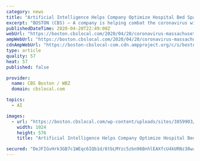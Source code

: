 ```yaml
---
category: news
title: "Artificial Intelligence Helps Company Optimize Hospital Bed Space"
excerpt: "BOSTON (CBS) — A company is helping combat the coronavirus with the power of artificial intelligence. Lauretta.io normally uses its software for real estate property management. The tech company now is using it to figure out who to fit the maximum number of beds in a hospital while following social distancing guidelines. The solution won a ..."
publishedDateTime: 2020-04-20T22:49:00Z
webUrl: "https://boston.cbslocal.com/2020/04/20/coronavirus-massachusetts-hospital-bed-capacity-artificial-intelligence-galvin-widjaja/"
ampWebUrl: "https://boston.cbslocal.com/2020/04/20/coronavirus-massachusetts-hospital-bed-capacity-artificial-intelligence-galvin-widjaja/amp/"
cdnAmpWebUrl: "https://boston-cbslocal-com.cdn.ampproject.org/c/s/boston.cbslocal.com/2020/04/20/coronavirus-massachusetts-hospital-bed-capacity-artificial-intelligence-galvin-widjaja/amp/"
type: article
quality: 57
heat: 57
published: false

provider:
  name: CBS Boston / WBZ
  domain: cbslocal.com

topics:
  - AI

images:
  - url: "https://boston.cbslocal.com/wp-content/uploads/sites/3859903/2020/04/ai.jpg"
    width: 1024
    height: 576
    title: "Artificial Intelligence Helps Company Optimize Hospital Bed Space"

secured: "DeJFIGvHrk3GB7c1WEqc6IQb1d/6tbLMYzc5zbn96BnhlEAXfcU4kURNz38wa/PGEQM1u2HmTcQrTdmFKId38pZDTvjbygi0rCaf8zAYkqckBkpw/huasA2lF+nMzmizVYoT3xakLuo+sZNyjgJ2IsqyrD1kjJnp2vpJeunuDDbdA3u52vKwlhR9/DBYFerICEjSBCtk6FQxedHjxQV+28JXt+Ju3IdB9bzNX3QEvoHCjymgKsgZtvPYsbJKgu4KSA0W1fy6U9qCZvaDHmMc8xLvHMBnbiyKbLn0AF7GMtOJ/dZs4+20jFCNOJeyP3gM;Dhh3tCCw8aEqtV5GUM9naA=="
---
```


